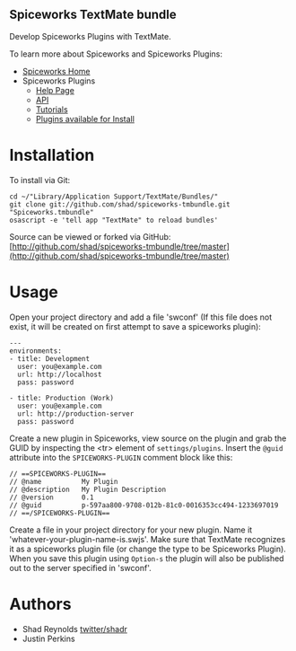 Spiceworks TextMate bundle
--------------------

Develop Spiceworks Plugins with TextMate.

To learn more about Spiceworks and Spiceworks Plugins:

* [Spiceworks Home](http://spiceworks.com)
* Spiceworks Plugins
  * [Help Page](http://community.spiceworks.com/help/Plugins)
  * [API](http://community.spiceworks.com/help/Spiceworks_Plugin_API)
  * [Tutorials](http://community.spiceworks.com/help/Plugin_Tutorials)
  * [Plugins available for Install](http://community.spiceworks.com/plugin)

Installation
============

To install via Git:

    cd ~/"Library/Application Support/TextMate/Bundles/"
    git clone git://github.com/shad/spiceworks-tmbundle.git "Spiceworks.tmbundle"
    osascript -e 'tell app "TextMate" to reload bundles'

Source can be viewed or forked via GitHub: [http://github.com/shad/spiceworks-tmbundle/tree/master](http://github.com/shad/spiceworks-tmbundle/tree/master)


Usage
==========================

Open your project directory and add a file 'swconf' (If this file does not exist, it will be created on first attempt to save a spiceworks plugin):

    --- 
    environments: 
    - title: Development
      user: you@example.com
      url: http://localhost
      pass: password

    - title: Production (Work)
      user: you@example.com
      url: http://production-server
      pass: password


Create a new plugin in Spiceworks, view source on the plugin and grab the GUID by inspecting the &lt;tr&gt; element of `settings/plugins`.  Insert the `@guid` attribute into the `SPICEWORKS-PLUGIN` comment block like this:


    // ==SPICEWORKS-PLUGIN==
    // @name          My Plugin
    // @description   My Plugin Description
    // @version       0.1
    // @guid          p-597aa800-9708-012b-81c0-0016353cc494-1233697019
    // ==/SPICEWORKS-PLUGIN==


Create a file in your project directory for your new plugin.  Name it 'whatever-your-plugin-name-is.swjs'.  Make sure that TextMate recognizes it as a spiceworks plugin file (or change the type to be Spiceworks Plugin).  When you save this plugin using `Option-s` the plugin will also be published out to the server specified in 'swconf'.


Authors
=======
* Shad Reynolds [twitter/shadr](http://twitter.com/shadr)
* Justin Perkins